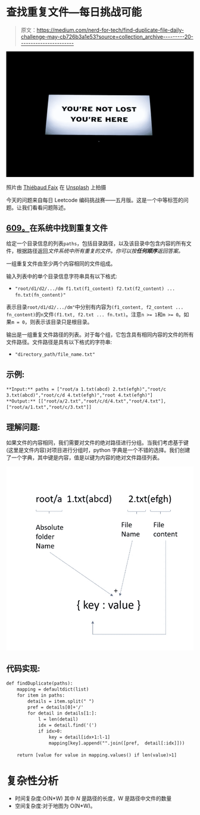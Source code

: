 # 查找重复文件—每日挑战可能

> 原文：<https://medium.com/nerd-for-tech/find-duplicate-file-daily-challenge-may-cb726b3a1e53?source=collection_archive---------20----------------------->

![](img/9bb175a1b6987ca9e4e45f4b0079de0c.png)

照片由 [Thiébaud Faix](https://unsplash.com/@thips?utm_source=unsplash&utm_medium=referral&utm_content=creditCopyText) 在 [Unsplash](https://unsplash.com/s/photos/text?utm_source=unsplash&utm_medium=referral&utm_content=creditCopyText) 上拍摄

今天的问题来自每日 Leetcode 编码挑战赛——五月版。这是一个中等标签的问题。让我们看看问题陈述。

## [609。](https://leetcode.com/problems/find-duplicate-file-in-system/)在系统中找到重复文件

给定一个目录信息的列表`paths`，包括目录路径，以及该目录中包含内容的所有文件，根据路径返回*文件系统中所有重复的文件。你可以按**任何顺序**返回答案。*

一组重复文件由至少两个内容相同的文件组成。

输入列表中的单个目录信息字符串具有以下格式:

*   `"root/d1/d2/.../dm f1.txt(f1_content) f2.txt(f2_content) ... fn.txt(fn_content)"`

表示目录`root/d1/d2/.../dm"`中分别有内容为`(f1_content, f2_content ... fn_content)`的`n`文件`(f1.txt, f2.txt ... fn.txt)`。注意`n >= 1`和`m >= 0`。如果`m = 0`，则表示该目录只是根目录。

输出是一组重复文件路径的列表。对于每个组，它包含具有相同内容的文件的所有文件路径。文件路径是具有以下格式的字符串:

*   `"directory_path/file_name.txt"`

## 示例:

```
**Input:** paths = ["root/a 1.txt(abcd) 2.txt(efgh)","root/c 3.txt(abcd)","root/c/d 4.txt(efgh)","root 4.txt(efgh)"]
**Output:** [["root/a/2.txt","root/c/d/4.txt","root/4.txt"],["root/a/1.txt","root/c/3.txt"]]
```

## 理解问题:

如果文件的内容相同，我们需要对文件的绝对路径进行分组。当我们考虑基于键(这里是文件内容)对项目进行分组时，python 字典是一个不错的选择。我们创建了一个字典，其中键是内容，值是以键为内容的绝对文件路径列表。

![](img/d997d78ba63b1f7dbc89757dd175a7b0.png)

## 代码实现:

```
def findDuplicate(paths):
    mapping = defaultdict(list)
    for item in paths:
        details = item.split(" ")
        pref = details[0]+'/'
        for detail in details[1:]:
            l = len(detail)
            idx = detail.find('(')
            if idx>0:
                key = detail[idx+1:l-1]
                mapping[key].append("".join([pref,  detail[:idx]]))

    return [value for value in mapping.values() if len(value)>1]
```

# 复杂性分析

*   时间复杂度:O(N*W) 其中 *N* 是路径的长度，W 是路径中文件的数量
*   空间复杂度:对于地图为 O(N*W)。
